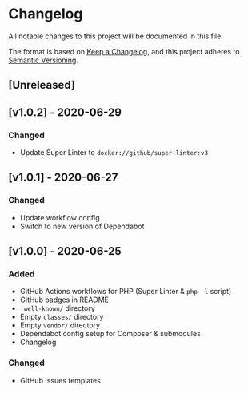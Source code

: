 # Changelog
All notable changes to this project will be documented in this file.

The format is based on [Keep a Changelog](https://keepachangelog.com/en/1.0.0/),
and this project adheres to [Semantic Versioning](https://semver.org/spec/v2.0.0.html).

## [Unreleased]
<!-- markdownlint-disable -->
## [v1.0.2] - 2020-06-29

### Changed
- Update Super Linter to `docker://github/super-linter:v3`

## [v1.0.1] - 2020-06-27

### Changed
- Update workflow config
- Switch to new version of Dependabot

## [v1.0.0] - 2020-06-25

### Added
- GitHub Actions workflows for PHP (Super Linter & `php -l` script)
- GitHub badges in README
- `.well-known/` directory
- Empty `classes/` directory
- Empty `vendor/` directory
- Dependabot config setup for Composer & submodules
- Changelog

### Changed
- GitHub Issues templates
<!-- markdownlint-restore -->
